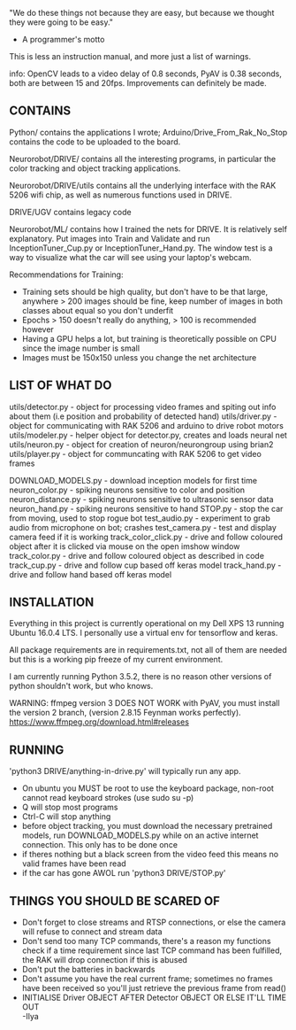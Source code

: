 "We do these things not because they are easy,
but because we thought they were going to be easy."
- A programmer's motto

This is less an instruction manual, and more just a list of warnings.

info: OpenCV leads to a video delay of 0.8 seconds, PyAV is 0.38 seconds, both are between 15 and 20fps. Improvements can definitely be made.


CONTAINS
----------------------------------------------
Python/ contains the applications I wrote; Arduino/Drive_From_Rak_No_Stop
contains the code to be uploaded to the board. 

Neurorobot/DRIVE/ contains all the interesting programs, in particular the
color tracking and object tracking applications.

Neurorobot/DRIVE/utils contains all the underlying interface with the RAK 5206
wifi chip, as well as numerous functions used in DRIVE.

DRIVE/UGV contains legacy code

Neurorobot/ML/ contains how I trained the nets for DRIVE. It is relatively
self explanatory. Put images into Train and Validate and run 
InceptionTuner_Cup.py or InceptionTuner_Hand.py. The window test is a way
to visualize what the car will see using your laptop's webcam.

Recommendations for Training:
- Training sets should be high quality, but don't have to be that large, 
anywhere > 200 images should be fine, keep number of images in both classes
about equal so you don't underfit
- Epochs > 150 doesn't really do anything, > 100 is recommended however
- Having a GPU helps a lot, but training is theoretically possible on CPU 
since the image number is small
- Images must be 150x150 unless you change the net architecture


LIST OF WHAT DO
----------------------------------------------
utils/detector.py - object for processing video frames and spiting out info 
	about them (i.e position and probability of detected hand)
utils/driver.py - object for communicating with RAK 5206 and arduino to drive
	robot motors
utils/modeler.py - helper object for detector.py, creates and loads neural net
utils/neuron.py - object for creation of neuron/neurongroup using brian2
utils/player.py - object for communcating with RAK 5206 to get video frames

DOWNLOAD_MODELS.py - download inception models for first time
neuron_color.py - spiking neurons sensitive to color and position
neuron_distance.py - spiking neurons sensitive to ultrasonic sensor data
neuron_hand.py - spiking neurons sensitive to hand
STOP.py - stop the car from moving, used to stop rogue bot
test_audio.py - experiment to grab audio from microphone on bot; crashes
test_camera.py - test and display camera feed if it is working
track_color_click.py - drive and follow coloured object after it is clicked 
	via mouse on the open imshow window
track_color.py - drive and follow coloured object as described in code
track_cup.py - drive and follow cup based off keras model
track_hand.py - drive and follow hand based off keras model


INSTALLATION
----------------------------------------------
Everything in this project is currently operational on my Dell XPS 13 running
Ubuntu 16.0.4 LTS. I personally use a virtual env for tensorflow and keras.

All package requirements are in requirements.txt, not all of them are needed
but this is a working pip freeze of my current environment.

I am currently running Python 3.5.2, there is no reason other versions of 
python shouldn't work, but who knows.

WARNING: ffmpeg version 3 DOES NOT WORK with PyAV, you must install the
version 2 branch, (version 2.8.15 Feynman works perfectly). 
https://www.ffmpeg.org/download.html#releases


RUNNING
----------------------------------------------
'python3 DRIVE/anything-in-drive.py' will typically run any app.

- On ubuntu you MUST be root to use the keyboard package, non-root cannot read
keyboard strokes (use sudo su -p) 
- Q will stop most programs
- Ctrl-C will stop anything
- before object tracking, you must download the necessary pretrained models,
run DOWNLOAD_MODELS.py while on an active internet connection. This only
has to be done once
- if theres nothing but a black screen from the video feed this means no valid
frames have been read
- if the car has gone AWOL run 'python3 DRIVE/STOP.py'


THINGS YOU SHOULD BE SCARED OF
----------------------------------------------
- Don't forget to close streams and RTSP connections, or else the camera will 
refuse to connect and stream data
- Don't send too many TCP commands, there's a reason my functions check if a
time requirement since last TCP command has been fulfilled, the RAK will drop
connection if this is abused
- Don't put the batteries in backwards
- Don't assume you have the real current frame; sometimes no frames have been 
received so you'll just retrieve the previous frame from read()
- INITIALISE Driver OBJECT AFTER Detector OBJECT OR ELSE IT'LL TIME OUT  
-Ilya


